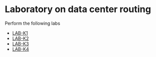 # Laboratory on data center routing

Perform the following labs 
* [LAB-K1](LAB-K1)
* [LAB-K2](LAB-K2)
* [LAB-K3](LAB-K3)
* [LAB-K4](LAB-K4)
<!-- * [LAB-K2](LAB-K2) -->

<!-- cmvn -->
